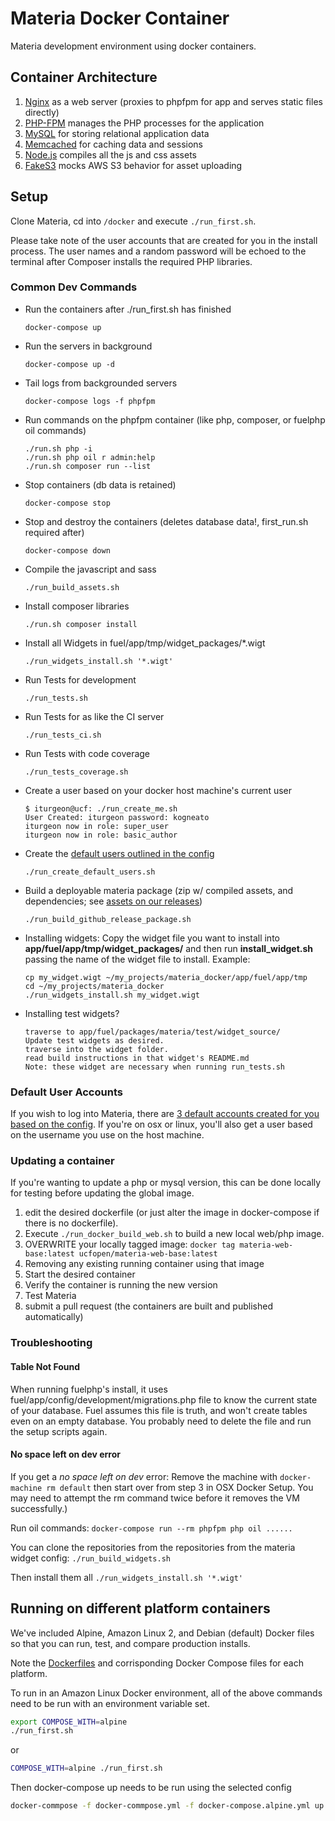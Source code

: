 # Materia Docker Container

Materia development environment using docker containers.

## Container Architecture

 1. [Nginx](https://www.nginx.com/) as a web server (proxies to phpfpm for app and serves static files directly)
 3. [PHP-FPM](https://php-fpm.org/) manages the PHP processes for the application
 4. [MySQL](https://www.mysql.com/) for storing relational application data
 5. [Memcached](https://memcached.org/) for caching data and sessions
 6. [Node.js](https://nodejs.org/en/) compiles all the js and css assets
 7. [FakeS3](https://github.com/jubos/fake-s3) mocks AWS S3 behavior for asset uploading

## Setup

Clone Materia, cd into `/docker` and execute `./run_first.sh`.

Please take note of the user accounts that are created for you in the install process.  The user names and a random password will be echoed to the terminal after Composer installs the required PHP libraries.

### Common Dev Commands

* Run the containers after ./run_first.sh has finished
	```
	docker-compose up
	```
* Run the servers in background
	```
	docker-compose up -d
	```
* Tail logs from backgrounded servers
	```
	docker-compose logs -f phpfpm
	```
* Run commands on the phpfpm container (like php, composer, or fuelphp oil commands)
	```
	./run.sh php -i 
	./run.sh php oil r admin:help
	./run.sh composer run --list
	```
* Stop containers (db data is retained)
	```
	docker-compose stop
	```
* Stop and destroy the containers (deletes database data!, first_run.sh required after)
	```
	docker-compose down
	```
* Compile the javascript and sass
	```
	./run_build_assets.sh
	```
* Install composer libraries
	```
	./run.sh composer install
	```
* Install all Widgets in fuel/app/tmp/widget_packages/*.wigt
	```
	./run_widgets_install.sh '*.wigt'
	```
* Run Tests for development
 	```
	./run_tests.sh
	```
* Run Tests for as like the CI server
 	```
	./run_tests_ci.sh
	```
* Run Tests with code coverage
 	```
	./run_tests_coverage.sh
	```
* Create a user based on your docker host machine's current user
 	```
	$ iturgeon@ucf: ./run_create_me.sh
	User Created: iturgeon password: kogneato
	iturgeon now in role: super_user
	iturgeon now in role: basic_author
	```
* Create the [default users outlined in the config](https://github.com/ucfopen/Materia/blob/master/fuel/app/config/materia.php#L56-L78)
	```
	./run_create_default_users.sh
	```
* Build a deployable materia package (zip w/ compiled assets, and dependencies; see [assets on our releases](https://github.com/ucfopen/Materia/releases))
	```
	./run_build_github_release_package.sh
	```
* Installing widgets: Copy the widget file you want to install into **app/fuel/app/tmp/widget\_packages/** and then run **install_widget.sh** passing the name of the widget file to install. Example:

    ```
    cp my_widget.wigt ~/my_projects/materia_docker/app/fuel/app/tmp
    cd ~/my_projects/materia_docker
    ./run_widgets_install.sh my_widget.wigt
    ```
* Installing test widgets?
    ```
    traverse to app/fuel/packages/materia/test/widget_source/
    Update test widgets as desired.
    traverse into the widget folder.
    read build instructions in that widget's README.md
    Note: these widget are necessary when running run_tests.sh
    ```
### Default User Accounts

If you wish to log into Materia, there are [3 default accounts created for you based on the config](https://github.com/ucfopen/Materia/blob/master/fuel/app/config/materia.php#L56-L78). If you're on osx or linux, you'll also get a user based on the username you use on the host machine.

### Updating a container

If you're wanting to update a php or mysql version, this can be done locally for testing before updating the global image.

1. edit the desired dockerfile (or just alter the image in docker-compose if there is no dockerfile).
2. Execute `./run_docker_build_web.sh` to build a new local web/php image.
3. OVERWRITE your locally tagged image: `docker tag materia-web-base:latest ucfopen/materia-web-base:latest`
4. Removing any existing running container using that image
5. Start the desired container
6. Verify the container is running the new version
7. Test Materia
8. submit a pull request (the containers are built and published automatically)

### Troubleshooting

#### Table Not Found

When running fuelphp's install, it uses fuel/app/config/development/migrations.php file to know the current state of your database. Fuel assumes this file is truth, and won't create tables even on an empty database. You probably need to delete the file and run the setup scripts again.

#### No space left on dev error

If you get a *no space left on dev* error: Remove the machine with `docker-machine rm default` then start over from step 3 in OSX Docker Setup. You may need to attempt the rm command twice before it removes the VM successfully.)

Run oil commands: `docker-compose run --rm phpfpm php oil ......`

You can clone the repositories from the repositories from the materia widget config:
`./run_build_widgets.sh`

Then install them all
`./run_widgets_install.sh '*.wigt'`

## Running on different platform containers

We've included Alpine, Amazon Linux 2, and Debian (default) Docker files so that you can run, test, and compare production installs.

Note the [Dockerfiles](https://github.com/ucfopen/Materia/tree/master/docker/dockerfiles) and corrisponding Docker Compose files for each platform.

To run in an Amazon Linux Docker environment, all of the above commands need to be run with an environment variable set.  
```sh
export COMPOSE_WITH=alpine
./run_first.sh
```
or
```sh
COMPOSE_WITH=alpine ./run_first.sh

```
Then docker-compose up needs to be run using the selected config

```sh
docker-commpose -f docker-commpose.yml -f docker-compose.alpine.yml up

```
